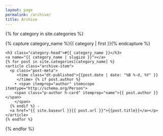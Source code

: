 ```yaml
---
layout: page
permalink: /archive/
title: Archive
---
```



<div id="archives">

{% for category in site.categories %}
  <div class="archive-group">
    {% capture category_name %}{{ category | first }}{% endcapture %}
    <div id="#{{ category_name | slugize }}"></div>
    <p></p>

    <h3 class="category-head">#{{ category_name }}</h3>
    <a name="{{ category_name | slugize }}"></a>
    {% for post in site.categories[category_name] %}
    <article class="archive-item">
      <p class="post-meta">
         <time class="dt-published">{{post.date | date: "%B %-d, %Y" }}
         </time> {% if post.author %}
        • <span itemprop="author" itemscope itemtype="http://schema.org/Person">
        <span class="p-author h-card" itemprop="name">{{ post.author }}</span>
        </span>
      {% endif %} - 
      <a href="{{ site.baseurl }}{{ post.url }}">{{post.title}}</a></p>
    </article>
    {% endfor %}
  </div>
{% endfor %}
</div>